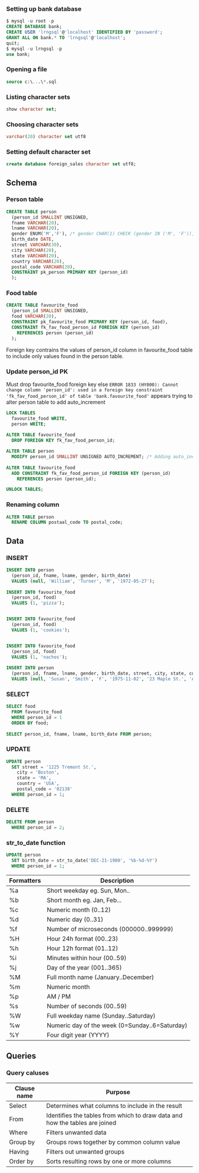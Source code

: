 ### Setting up bank database

```sql
$ mysql -u root -p
CREATE DATABASE bank;
CREATE USER 'lrngsql'@'localhost' IDENTIFIED BY 'password';
GRANT ALL ON bank.* TO 'lrngsql'@'localhost';
quit;
$ mysql -u lrngsql -p
use bank;
```

### Opening a file
```sql
source c:\...\*.sql
```

### Listing character sets
```sql
show character set;
```

### Choosing character sets
```sql
varchar(20) character set utf8
```

### Setting default character set
```sql
create database foreign_sales character set utf8;
```

## Schema
### Person table
```sql
CREATE TABLE person
  (person_id SMALLINT UNSIGNED,
  fname VARCHAR(20),
  lname VARCHAR(20),
  gender ENUM('M','F'), /* gender CHAR(1) CHECK (gender IN ('M', 'F')), */
  birth_date DATE,
  street VARCHAR(30),
  city VARCHAR(20),
  state VARCHAR(20),
  country VARCHAR(20),
  postal_code VARCHAR(20),
  CONSTRAINT pk_person PRIMARY KEY (person_id)
  );
```
### Food table
```sql
CREATE TABLE favourite_food
  (person_id SMALLINT UNSIGNED,
  food VARCHAR(20),
  CONSTRAINT pk_favourite_food PRIMARY KEY (person_id, food),
  CONSTRAINT fk_fav_food_person_id FOREIGN KEY (person_id) 
    REFERENCES person (person_id)
  );
```
Foreign key contrains the values of person_id column in favourite_food table to include only values found in the person table.
### Update person_id PK
Must drop favourite_food foreign key else
```ERROR 1833 (HY000): Cannot change column 'person_id': used in a foreign key constraint 'fk_fav_food_person_id' of table 'bank.favourite_food'``` appears trying to alter person table to add auto_increment
```sql
LOCK TABLES
  favourite_food WRITE,
  person WRITE;
  
ALTER TABLE favourite_food 
  DROP FOREIGN KEY fk_fav_food_person_id;

ALTER TABLE person
  MODIFY person_id SMALLINT UNSIGNED AUTO_INCREMENT; /* Adding auto_increment */
  
ALTER TABLE favourite_food
  ADD CONSTRAINT fk_fav_food_person_id FOREIGN KEY (person_id)
    REFERENCES person (person_id);

UNLOCK TABLES;
```
### Renaming column
```sql
ALTER TABLE person
  RENAME COLUMN postaal_code TO postal_code;
```
## Data
### INSERT
```sql
INSERT INTO person
  (person_id, fname, lname, gender, birth_date)
  VALUES (null, 'William', 'Turner', 'M', '1972-05-27');
  
INSERT INTO favourite_food
  (person_id, food)
  VALUES (1, 'pizza');


INSERT INTO favourite_food
  (person_id, food)
  VALUES (1, 'cookies');


INSERT INTO favourite_food
  (person_id, food)
  VALUES (1, 'nachos');
  
INSERT INTO person
  (person_id, fname, lname, gender, birth_date, street, city, state, country, postal_code)
  VALUES (null, 'Susan', 'Smith', 'F', '1975-11-02', '23 Maple St.', 'Arlington', 'VA', 'USA', '20220');
```
### SELECT
```sql
SELECT food
  FROM favourite_food
  WHERE person_id = 1
  ORDER BY food;
  
SELECT person_id, fname, lname, birth_date FROM person;
```
### UPDATE
```sql
UPDATE person
  SET street = '1225 Tremont St.',
    city = 'Boston',
    state = 'MA',
    country = 'USA',
    postal_code = '02138'
  WHERE person_id = 1;
```
### DELETE
```sql
DELETE FROM person
  WHERE person_id = 2;  
```
### str_to_date function
```sql
UPDATE person
  SET birth_date = str_to_date('DEC-21-1980', '%b-%d-%Y')
  WHERE person_id = 1;
```
| Formatters | Description |
| ---------- | ----------- |
| %a | Short weekday eg. Sun, Mon.. |
| %b | Short month eg. Jan, Feb... |
| %c | Numeric month (0..12) |
| %d | Numeric day (0..31) |
| %f | Number of microseconds (000000..999999) |
| %H | Hour 24h format (00..23) |
| %h | Hour 12h format (01..12) |
| %i | Minutes within hour (00..59) |
| %j | Day of the year (001..365) |
| %M | Full month name (January..December) |
| %m | Numeric month |
| %p | AM / PM |
| %s | Number of seconds (00..59) |
| %W | Full weekday name (Sunday..Saturday) |
| %w | Numeric day of the week (0=Sunday..6=Saturday) |
| %Y | Four digit year (YYYY) |

## Queries
### Query caluses
| Clause name | Purpose |
| --- | --- |
| Select | Determines what columns to include in the result |
| From | Identifies the tables from which to draw data and how the tables are joined |
| Where | Filters unwanted data |
| Group by | Groups rows together by common column value |
| Having | Filters out unwanted groups |
| Order by | Sorts resulting rows by one or more columns |

